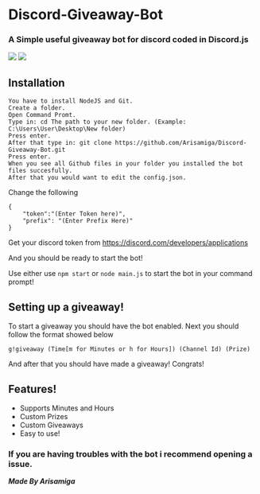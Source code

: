 # Discord-Giveaway-Bot
### A Simple useful giveaway bot for discord coded in Discord.js

<img src= "https://i.imgur.com/vEuAoQy.png"> <img src="https://i.imgur.com/VO3D8ew.png">

## Installation
```
You have to install NodeJS and Git.
Create a folder.
Open Command Promt.
Type in: cd The path to your new folder. (Example: C:\Users\User\Desktop\New folder)
Press enter.
After that type in: git clone https://github.com/Arisamiga/Discord-Giveaway-Bot.git
Press enter.
When you see all Github files in your folder you installed the bot files succesfully.
After that you would want to edit the config.json.
```
Change the following
```
{
    "token":"(Enter Token here)",
    "prefix": "(Enter Prefix Here)"
}
```
Get your discord token from https://discord.com/developers/applications

And you should be ready to start the bot! 

Use either use ```npm start``` or ```node main.js``` to start the bot in your command prompt!

## Setting up a giveaway!

To start a giveaway you should have the bot enabled.
Next you should follow the format showed below
```
g!giveaway (Time[m for Minutes or h for Hours]) (Channel Id) (Prize)
```

And after that you should have made a giveaway! Congrats!

## Features!
<ul>
<li>
Supports Minutes and Hours
</li>
<li>
Custom Prizes
</li>
<li>
Custom Giveaways
</li>
<li>
Easy to use!
</li>
</ul>

### If you are having troubles with the bot i recommend opening a issue.

***Made By Arisamiga***
